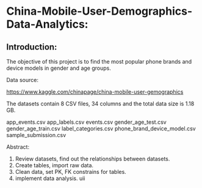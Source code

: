 # **China-Mobile-User-Demographics-Data-Analytics:**

## **Introduction:**



The objective of this project is to find the most popular phone brands and device models in gender and age groups.

Data source:

https://www.kaggle.com/chinapage/china-mobile-user-gemographics

The datasets contain 8 CSV files, 34 columns and the total data size is 1.18 GB.

app_events.csv
app_labels.csv
events.csv
gender_age_test.csv
gender_age_train.csv
label_categories.csv
phone_brand_device_model.csv
sample_submission.csv

Abstract:

1. Review datasets, find out the relationships between datasets.
2. Create tables, import raw data.
3. Clean data, set PK, FK constrains for tables.
4. implement data analysis.
uii
